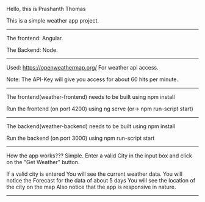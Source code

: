 Hello, this is Prashanth Thomas

This is a simple weather app project.
****************************************************
The frontend: Angular.

The Backend: Node.
*****************************************************
Used: https://openweathermap.org/
For weather api access.

Note: The API-Key will give you access for about 60 hits per minute.
*****************************************************
The frontend(weather-frontend) needs to be built using
npm install

Run the frontend (on port 4200) using
ng serve (or-> npm run-script start)
***************************************************


The backend(weather-backend) needs to be built using
npm install

Run the backend (on port 3000) using
npm run-script start

****************************************************
How the app works???
Simple. Enter a valid City in the input box and click on the "Get Weather" button.

If a valid city is entered
You will see the current weather data.
You will notice the Forecast for the data of about 5 days
You will see the location of the city on the map
Also notice that the app is responsive in nature.
*****************************************************

